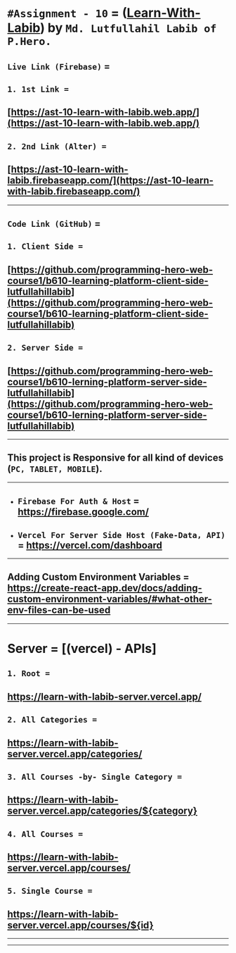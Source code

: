 # `#Assignment - 10` = ([Learn-With-Labib](https://ast-10-learn-with-labib.web.app/)) by `Md. Lutfullahil Labib of P.Hero.`

## `Live Link (Firebase)` = 

## `1. 1st Link = `
## [https://ast-10-learn-with-labib.web.app/](https://ast-10-learn-with-labib.web.app/)

## `2. 2nd Link (Alter) = `
## [https://ast-10-learn-with-labib.firebaseapp.com/](https://ast-10-learn-with-labib.firebaseapp.com/)

---

## `Code Link (GitHub)` = 

## `1. Client Side = `
## [https://github.com/programming-hero-web-course1/b610-learning-platform-client-side-lutfullahillabib](https://github.com/programming-hero-web-course1/b610-learning-platform-client-side-lutfullahillabib)

## `2. Server Side = `
## [https://github.com/programming-hero-web-course1/b610-lerning-platform-server-side-lutfullahillabib](https://github.com/programming-hero-web-course1/b610-lerning-platform-server-side-lutfullahillabib)

---
## This project is Responsive for all kind of devices (`PC, TABLET, MOBILE`).
---

- ## `Firebase For Auth & Host` = https://firebase.google.com/
- ## `Vercel For Server Side Host (Fake-Data, API)` = https://vercel.com/dashboard
---
## Adding Custom Environment Variables = https://create-react-app.dev/docs/adding-custom-environment-variables/#what-other-env-files-can-be-used

---
# Server = [(vercel) - APIs]

## `1. Root = `

## https://learn-with-labib-server.vercel.app/

## `2. All Categories = `

## https://learn-with-labib-server.vercel.app/categories/

## `3. All Courses -by- Single Category = `

## https://learn-with-labib-server.vercel.app/categories/${category}

## `4. All Courses = `

## https://learn-with-labib-server.vercel.app/courses/

## `5. Single Course = `

## https://learn-with-labib-server.vercel.app/courses/${id}

---
---
